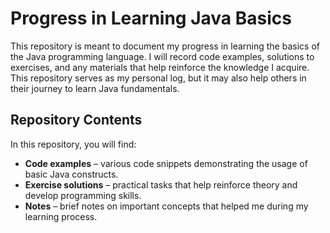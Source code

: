 # Progress in Learning Java Basics

This repository is meant to document my progress in learning the basics of the Java programming language. I will record code examples, solutions to exercises, and any materials that help reinforce the knowledge I acquire. This repository serves as my personal log, but it may also help others in their journey to learn Java fundamentals.

## Repository Contents

In this repository, you will find:

- **Code examples** – various code snippets demonstrating the usage of basic Java constructs.
- **Exercise solutions** – practical tasks that help reinforce theory and develop programming skills.
- **Notes** – brief notes on important concepts that helped me during my learning process.
